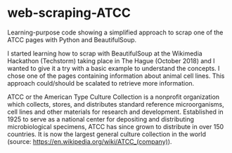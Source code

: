 # web-scraping-ATCC
Learning-purpose code showing a simplified approach to scrap one of the ATCC pages with Python and BeautifulSoup.

I started learning how to scrap with BeautifulSoup at the Wikimedia Hackathon (Techstorm) taking place in The Hague (October 2018) and I wanted to give it a try with a basic example to understand the concepts. I chose one of the pages containing information about animal cell lines. This approach could/should be scalated to retrieve more information.


ATCC or the American Type Culture Collection is a nonprofit organization which collects, stores, and distributes standard reference microorganisms, cell lines and other materials for research and development. Established in 1925 to serve as a national center for depositing and distributing microbiological specimens, ATCC has since grown to distribute in over 150 countries. It is now the largest general culture collection in the world (source: https://en.wikipedia.org/wiki/ATCC_(company)).

